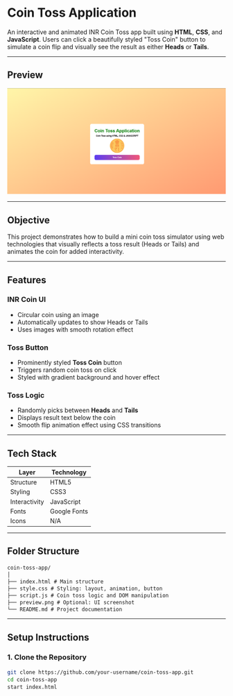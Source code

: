 # Coin Toss Application

An interactive and animated INR Coin Toss app built using **HTML**, **CSS**, and **JavaScript**. Users can click a beautifully styled "Toss Coin" button to simulate a coin flip and visually see the result as either **Heads** or **Tails**.

---

## Preview

![Coin Toss Preview](./preview.png)

---

## Objective

This project demonstrates how to build a mini coin toss simulator using web technologies that visually reflects a toss result (Heads or Tails) and animates the coin for added interactivity.

---

## Features

### INR Coin UI
- Circular coin using an image
- Automatically updates to show Heads or Tails
- Uses images with smooth rotation effect

### Toss Button
- Prominently styled **Toss Coin** button
- Triggers random coin toss on click
- Styled with gradient background and hover effect

### Toss Logic
- Randomly picks between **Heads** and **Tails**
- Displays result text below the coin
- Smooth flip animation effect using CSS transitions

---

## Tech Stack

| Layer       | Technology     |
|-------------|----------------|
| Structure   | HTML5          |
| Styling     | CSS3           |
| Interactivity | JavaScript   |
| Fonts       | Google Fonts   |
| Icons       | N/A            |

---

## Folder Structure

```
coin-toss-app/
│
├── index.html # Main structure
├── style.css # Styling: layout, animation, button
├── script.js # Coin toss logic and DOM manipulation
├── preview.png # Optional: UI screenshot
└── README.md # Project documentation
```
---

## Setup Instructions

### 1. Clone the Repository

```bash
git clone https://github.com/your-username/coin-toss-app.git
cd coin-toss-app
start index.html
```

